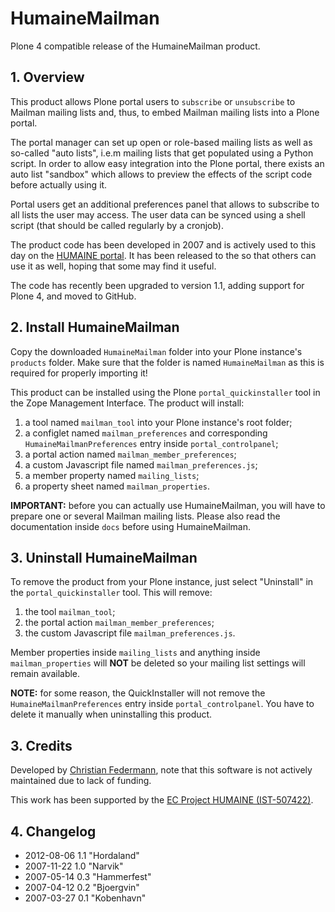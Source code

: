 HumaineMailman
==============

Plone 4 compatible release of the HumaineMailman product.

## 1. Overview

This product allows Plone portal users to `subscribe` or `unsubscribe` to Mailman mailing lists and, thus, to embed Mailman mailing lists into a Plone portal.

The portal manager can set up open or role-based mailing lists as well as so-called "auto lists", i.e.m mailing lists that get populated using a Python script.  In order to allow easy integration into the Plone portal, there exists an auto list "sandbox" which allows to preview the effects of the script code before actually using it.

Portal users get an additional preferences panel that allows to subscribe to all lists the user may access.  The user data can be synced using a shell script (that should be called regularly by a cronjob).

The product code has been developed in 2007 and is actively used to this day on the [HUMAINE portal](http://emotion-research.net). It has been released to the so that others can use it as well, hoping that some may find it useful.

The code has recently been upgraded to version 1.1, adding support for Plone 4, and moved to GitHub.

## 2. Install HumaineMailman

Copy the downloaded `HumaineMailman` folder into your Plone instance's `products` folder. Make sure that the folder is named `HumaineMailman` as this is required for properly importing it!

This product can be installed using the Plone `portal_quickinstaller` tool in the Zope Management Interface.  The product will install:

1. a tool named `mailman_tool` into your Plone instance's root folder;
2. a configlet named `mailman_preferences` and corresponding `HumaineMailmanPreferences` entry inside `portal_controlpanel`;
3. a portal action named `mailman_member_preferences`;
4. a custom Javascript file named `mailman_preferences.js`;
5. a member property named `mailing_lists`;
6. a property sheet named `mailman_properties`.

__IMPORTANT:__ before you can actually use HumaineMailman, you will have to prepare one or several Mailman mailing lists. Please also read the documentation inside `docs` before using HumaineMailman.

## 3. Uninstall HumaineMailman

To remove the product from your Plone instance, just select "Uninstall" in the `portal_quickinstaller` tool.  This will remove:

1. the tool `mailman_tool`;
2. the portal action `mailman_member_preferences`;
3. the custom Javascript file `mailman_preferences.js`.

Member properties inside `mailing_lists` and anything inside `mailman_properties` will __NOT__ be deleted so your mailing list settings will remain available.

__NOTE:__ for some reason, the QuickInstaller will not remove the `HumaineMailmanPreferences` entry inside `portal_controlpanel`. You have to delete it manually when uninstalling this product.

## 3. Credits

Developed by [Christian Federmann](http://www.dfki.de/~cfedermann/), note that this software is not actively maintained due to lack of funding.

This work has been supported by the [EC Project HUMAINE (IST-507422)](http://emotion-research.net/).

## 4. Changelog

- 2012-08-06 1.1 "Hordaland"
- 2007-11-22 1.0 "Narvik"
- 2007-05-14 0.3 "Hammerfest"
- 2007-04-12 0.2 "Bjoergvin"
- 2007-03-27 0.1 "Kobenhavn"